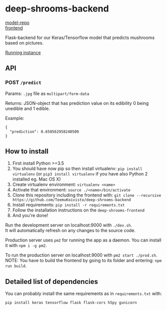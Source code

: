 # deep-shrooms-backend

[model-repo](https://github.com/TuomoNieminen/deep-shrooms)  
[frontend](https://github.com/TeemuKoivisto/deep-shrooms-frontend)

Flask-backend for our Keras/Tensorflow model that predicts mushrooms based on pictures.

[Running instance](https://teekoivi.users.cs.helsinki.fi/)

## API

### POST `/predict`
Params: `.jpg` file as `multipart/form-data`

Returns: JSON-object that has prediction value on its edibility 0 being unedible and 1 edible.

Example:
```
{
  "prediction": 0.658562958240509
}
```

## How to install

1) First install Python >=3.5
2) You should have now pip so then install virtualenv: `pip install virtualenv` (or `pip3 install virtualenv` if you have also Python 2 installed eg. Mac OS X)
3) Create virtualenv environment: `virtualenv <name>`
4) Activate that environment: `source ./<name>/bin/activate`
5) Clone this repository including the frontend with: `git clone --recursive https://github.com/TeemuKoivisto/deep-shrooms-backend`
6) Install requirements: `pip install -r requirements.txt`
7) Follow the installation instructions on the `deep-shrooms-frontend`
8) And you're done!

Run the development server on localhost:9000 with `./dev.sh`.  
It will automatically refresh on any changes to the source code.

Production server uses `pm2` for running the app as a daemon. You can install it with `npm i -g pm2`.

To run the production server on localhost:9000 with `pm2 start ./prod.sh`.  
NOTE: You have to build the frontend by going to its folder and entering: `npm run build`.

## Detailed list of dependencies

You can probably install the same requirements as in `requirements.txt` with:
```
pip install keras tensorflow flask flask-cors h5py gunicorn
```